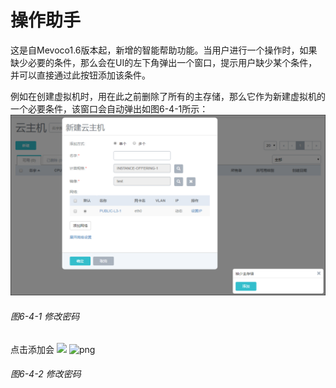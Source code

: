 # 操作助手
这是自Mevoco1.6版本起，新增的智能帮助功能。当用户进行一个操作时，如果缺少必要的条件，那么会在UI的左下角弹出一个窗口，提示用户缺少某个条件，并可以直接通过此按钮添加该条件。

例如在创建虚拟机时，用在此之前删除了所有的主存储，那么它作为新建虚拟机的一个必要条件，该窗口会自动弹出如图6-4-1所示：
![png](../images/6-4-1.png "图6-4-1  修改密码")
###### 图6-4-1 修改密码
点击添加会
![](/assets/6-4-2.png)
![png](../images/6-4-2.png "图6-4-2  修改密码")

###### 图6-4-2 修改密码
